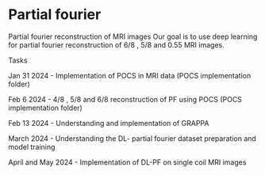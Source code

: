 # Partial fourier 
Partial fourier reconstruction of MRI images 
Our goal is to use deep learning for partial fourier reconstruction of 6/8 , 5/8 and 0.55 MRI images. 

Tasks 

Jan 31 2024 - Implementation of POCS in MRI data (POCS implementation folder)

Feb 6 2024 - 4/8 , 5/8 and 6/8 reconstruction of PF using POCS (POCS implementation folder)

Feb 13 2024 - Understanding and implementation of GRAPPA  

March 2024 - Understanding the DL- partial fourier dataset preparation and model training

April and May 2024 - Implementation of DL-PF on single coil MRI images
